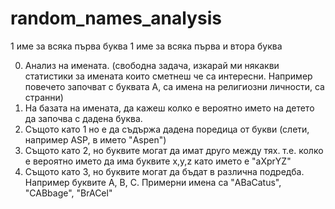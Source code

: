 # random_names_analysis

1 име за всяка първа буква
1 име за всяка първа и втора буква

0. Анализ на имената. (свободна задача, изкарай ми някакви статистики за имената които сметнеш че са интересни. Например повечето започват с буквата А, са имена на религиозни личности, са странни)
1. На базата на имената, да кажеш колко е вероятно името на детето да започва с дадена буква.
2. Същото като 1 но е да съдържа дадена поредица от букви (слети, например ASP, в името "Aspen")
3. Същото като 2, но буквите могат да имат друго между тях. т.е. колко е вероятно името да има буквите  x,y,z като името е "aXprYZ"
4. Същото като 3, но буквите могат да бъдат в различна подредба. Например буквите A, B, C. Примерни имена са "ABaCatus", "CABbage", "BrACel"
